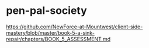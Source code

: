 # pen-pal-society
https://github.com/NewForce-at-Mountwest/client-side-mastery/blob/master/book-5-a-sink-repair/chapters/BOOK_5_ASSESSMENT.md
